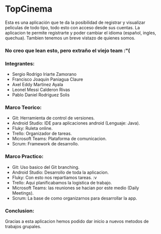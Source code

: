# TopCinema

Esta es una aplicación que te da la posibilidad de registrar y visualizar peliculas de todo tipo, todo esto con acceso desde sus cuentas. La aplicacion te permite registrarte y poder cambiar el idioma (español, ingles, quechua). Tambien tenemos un breve vistazo de quienes somos.  

### No creo que lean esto, pero extraño el viejo team :"(

### Integrantes:

* Sergio Rodrigo Iriarte Zamorano
* Francisco Joaquin Paniagua Claure
* Axel Eddy Martinez Ayala
* Leonel Messi Calderon Rivas
* Pablo Daniel Rodriguez Solis

### Marco Teorico:

* Git: Herramienta de control de versiones.
* Android Studio: IDE para aplicaciones android (Lenguaje: Java).
* Fluky: Ruleta online.
* Trello: Organizador de tareas.
* Microsoft Teams: Plataforma de comunicacion.
* Scrum: Framework de desarrollo.

### Marco Practico:

* Git: Uso basico del Git branching.
* Android Studio: Desarrollo de toda la aplicacion. 
* Fluky: Con esto nos repartiamos tareas. :v 
* Trello: Aqui planificabamos la logistica de trabajo.
* Microsoft Teams: las reuniones se hacian por este medio (Daily Meetings).
* Scrum: La base de como organizarnos para desarrollar la app.

### Conclusion:
Gracias a esta aplicacion hemos podido dar inicio a nuevos metodos de trabajos grupales.

